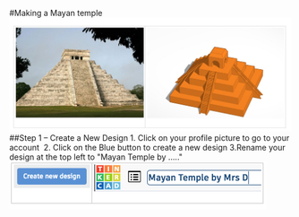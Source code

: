 #Making a Mayan temple
![Picture of mayan temple end product](./img/MayanTemple1.jpg)
##Step 1 – Create a New Design
	1. Click on your profile picture to go to your account 
	2. Click on the Blue button to create a new design
  3.Rename your design at the top left to "Mayan Temple by ….." 
![Change name](./img/temple1.png)
